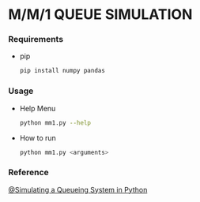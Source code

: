 # M/M/1 QUEUE SIMULATION

### Requirements
* pip
  ```sh
  pip install numpy pandas
  ```

### Usage
* Help Menu
   ```sh
   python mm1.py --help
   ```

* How to run
   ```sh
   python mm1.py <arguments>
   ```

### Reference
[@Simulating a Queueing System in Python](https://towardsdatascience.com/simulating-a-queuing-system-in-python-8a7d1151d485)


